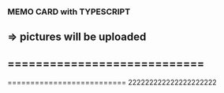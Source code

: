 ### MEMO CARD with TYPESCRIPT
=> pictures will be uploaded
----------------------------
============================
-----------------------
==========================
222222222222222222222
